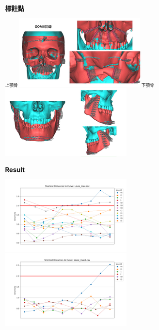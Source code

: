 ## 標註點
上顎骨
<img src="OOMII_Max.jpg" width="400"/>
下顎骨
<img src="OOMII_Mand.jpg" width="400"/>

## Result
<img src="fig/Louie_max.png" width="400"/>
<img src="fig/Louie_mand.png" width="400"/>
